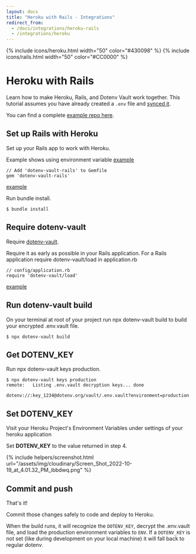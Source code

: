 ```yaml
---
layout: docs
title: "Heroku with Rails - Integrations"
redirect_from:
  - /docs/integrations/heroku-rails
  - /integrations/heroku
---
```


{% include icons/heroku.html width="50" color="#430098" %}
{% include icons/rails.html width="50" color="#CC0000" %}

# Heroku with Rails

Learn how to make Heroku, Rails, and Dotenv Vault work together. This tutorial assumes you have already created a `.env` file and [synced it](/docs/tutorials/sync).

You can find a complete [example repo here](https://github.com/dotenv-org/integration-example-heroku-rails).

## Set up Rails with Heroku

Set up your Rails app to work with Heroku.

Example shows using environment variable [example](https://github.com/dotenv-org/integration-example-heroku-rails/blob/374e9a3e5e5f6ffe2f4a83f08bf2c0222871ed40/app/views/welcome/index.html.erb)

```
// Add 'dotenv-vault-rails' to Gemfile
gem 'dotenv-vault-rails'
```

[example](https://github.com/dotenv-org/integration-example-heroku-rails/blob/374e9a3e5e5f6ffe2f4a83f08bf2c0222871ed40/Gemfile#L4)

Run bundle install.

```
$ bundle install
```

## Require dotenv-vault

Require [dotenv-vault](https://github.com/dotenv-org/dotenv-vault-ruby).

Require it as early as possible in your Rails application. For a Rails application require dotenv-vault/load in application.rb

```
// config/application.rb
require 'dotenv-vault/load'
```

[example](https://github.com/dotenv-org/integration-example-heroku-rails/blob/374e9a3e5e5f6ffe2f4a83f08bf2c0222871ed40/config/application.rb#L4)

## Run dotenv-vault build

On your terminal at root of your project run npx dotenv-vault build to build your encrypted .env.vault file.

```
$ npx dotenv-vault build
```

## Get DOTENV_KEY

Run npx dotenv-vault keys production.

```
$ npx dotenv-vault keys production
remote:   Listing .env.vault decryption keys... done

dotenv://:key_1234@dotenv.org/vault/.env.vault?environment=production
```

## Set DOTENV_KEY

Visit your Heroku Project's Environment Variables under settings of your heroku application

Set **DOTENV_KEY** to the value returned in step 4.

{% include helpers/screenshot.html url="/assets/img/cloudinary/Screen_Shot_2022-10-19_at_4.01.32_PM_ibbdwq.png" %}

## Commit and push

That's it!

Commit those changes safely to code and deploy to Heroku.

When the build runs, it will recognize the `DOTENV_KEY`, decrypt the .env.vault file, and load the production environment variables to `ENV`. If a `DOTENV_KEY` is not set (like during development on your local machine) it will fall back to regular dotenv.
